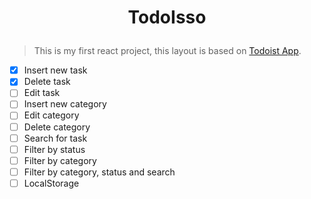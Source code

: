 <h1 align="center">
  <p align="center">TodoIsso</p>
</h1>

> This is my first react project, this layout is based on [Todoist App](https://todoist.com/app/).


- [x] Insert new task
- [x] Delete task
- [ ] Edit task
- [ ] Insert new category
- [ ] Edit category
- [ ] Delete category
- [ ] Search for task 
- [ ] Filter by status
- [ ] Filter by category
- [ ] Filter by category, status and search 
- [ ] LocalStorage
